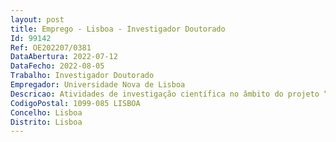 ```yaml
--- 
layout: post
title: Emprego - Lisboa - Investigador Doutorado
Id: 99142
Ref: OE202207/0381
DataAbertura: 2022-07-12
DataFecho: 2022-08-05
Trabalho: Investigador Doutorado
Empregador: Universidade Nova de Lisboa
Descricao: Atividades de investigação científica no âmbito do projeto “Paisagens de fogo  Uma história política e ambiental dos grandes incêndios em Portugal (1950 2020)” (PTDC HAR HIS 4425 2021), adiante designado por FIREUSES
CodigoPostal: 1099-085 LISBOA
Concelho: Lisboa
Distrito: Lisboa
--- 
```

